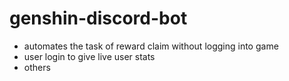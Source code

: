 # genshin-discord-bot

- automates the task of reward claim without logging into game
- user login to give live user stats
- others
